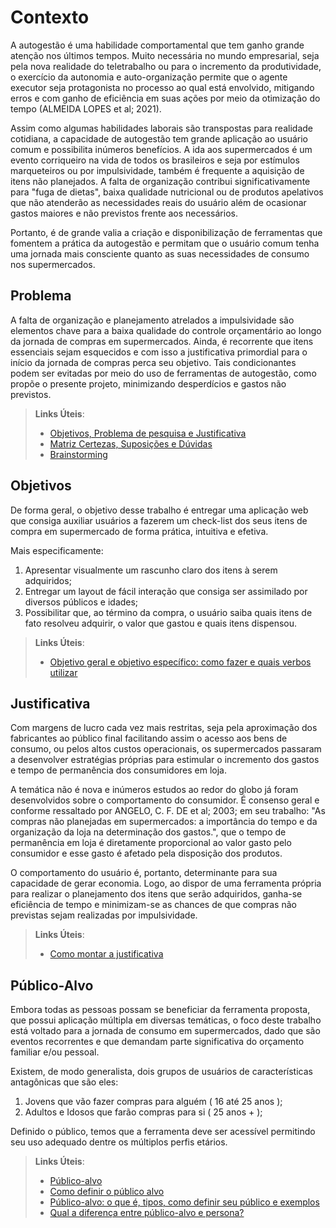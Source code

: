 # Contexto 
A autogestão é uma habilidade comportamental que tem ganho grande atenção nos últimos tempos. Muito necessária no mundo empresarial, seja pela nova realidade do teletrabalho ou para o incremento da produtividade, o exercício da autonomia e auto-organização permite que o agente executor seja protagonista no processo ao qual está envolvido, mitigando erros e com ganho de eficiência em suas ações por meio da otimização do tempo (ALMEIDA LOPES et al; 2021). 
 
Assim como algumas habilidades laborais são transpostas para realidade cotidiana, a capacidade de autogestão tem grande aplicação ao usuário comum e possibilita inúmeros benefícios. A ida aos supermercados é um evento corriqueiro na vida de todos os brasileiros e seja por estímulos marqueteiros ou por impulsividade, também é frequente a aquisição de itens não planejados. A falta de organização contribui significativamente para "fuga de dietas", baixa qualidade nutricional ou de produtos apelativos que não atenderão as necessidades reais do usuário além de ocasionar gastos maiores e não previstos frente aos necessários. 

Portanto, é de grande valia a criação e disponibilização de ferramentas que fomentem a prática da autogestão e permitam que o usuário comum tenha uma jornada mais consciente quanto as suas necessidades de consumo nos supermercados. 

## Problema
A falta de organização e planejamento atrelados a impulsividade são elementos chave para a baixa qualidade do controle orçamentário ao longo da jornada de compras em supermercados. Ainda, é recorrente que itens essenciais sejam esquecidos e com isso a justificativa primordial para o início da jornada de compras perca seu objetivo. Tais condicionantes podem ser evitadas por meio do uso de ferramentas de autogestão, como propõe o presente projeto, minimizando desperdícios e gastos não previstos. 

> **Links Úteis**:
> - [Objetivos, Problema de pesquisa e Justificativa](https://medium.com/@versioparole/objetivos-problema-de-pesquisa-e-justificativa-c98c8233b9c3)
> - [Matriz Certezas, Suposições e Dúvidas](https://medium.com/educa%C3%A7%C3%A3o-fora-da-caixa/matriz-certezas-suposi%C3%A7%C3%B5es-e-d%C3%BAvidas-fa2263633655)
> - [Brainstorming](https://www.euax.com.br/2018/09/brainstorming/)

## Objetivos
De forma geral, o objetivo desse trabalho é entregar uma aplicação web que consiga auxiliar usuários a fazerem um check-list dos seus itens de compra em supermercado de forma prática, intuitiva e efetiva.  

Mais especificamente: 

1. Apresentar visualmente um rascunho claro dos itens à serem adquiridos;    
2. Entregar um layout de fácil interação que consiga ser assimilado por diversos públicos e idades;  
3. Possibilitar que, ao término da compra, o usuário saiba quais itens de fato resolveu adquirir, o valor que gastou e quais itens dispensou. 
 
> **Links Úteis**:
> - [Objetivo geral e objetivo específico: como fazer e quais verbos utilizar](https://blog.mettzer.com/diferenca-entre-objetivo-geral-e-objetivo-especifico/)

## Justificativa
Com margens de lucro cada vez mais restritas, seja pela aproximação dos fabricantes ao público final facilitando assim o acesso aos bens de consumo, ou pelos altos custos operacionais, os supermercados passaram a desenvolver estratégias próprias para estimular o incremento dos gastos e tempo de permanência dos consumidores em loja. 

A temática não é nova e inúmeros estudos ao redor do globo já foram desenvolvidos sobre o comportamento do consumidor. É consenso geral e conforme ressaltado por ANGELO, C. F. DE et al; 2003; em seu trabalho: "As compras não planejadas em supermercados: a importância do tempo e da organização da loja na determinação dos gastos.", que o tempo de permanência em loja é diretamente proporcional ao valor gasto pelo consumidor e esse gasto é afetado pela disposição dos produtos. 

O comportamento do usuário é, portanto, determinante para sua capacidade de gerar economia. Logo, ao dispor de uma ferramenta própria para realizar o planejamento dos itens que serão adquiridos, ganha-se eficiência de tempo e minimizam-se as chances de que compras não previstas sejam realizadas por impulsividade. 

> **Links Úteis**:
> - [Como montar a justificativa](https://guiadamonografia.com.br/como-montar-justificativa-do-tcc/)

## Público-Alvo
Embora todas as pessoas possam se beneficiar da ferramenta proposta, que possui aplicação múltipla em diversas temáticas, o foco deste trabalho está voltado para a jornada de consumo em supermercados, dado que são eventos recorrentes e que demandam parte significativa do orçamento familiar e/ou pessoal. 

Existem, de modo generalista, dois grupos de usuários de características antagônicas que são eles: 

1. Jovens que vão fazer compras para alguém ( 16 até 25 anos ); 
2. Adultos e Idosos que farão compras para si ( 25 anos + ); 

Definido o público, temos que a ferramenta deve ser acessível permitindo seu uso adequado dentre os múltiplos perfis etários. 

> **Links Úteis**:
> - [Público-alvo](https://blog.hotmart.com/pt-br/publico-alvo/)
> - [Como definir o público alvo](https://exame.com/pme/5-dicas-essenciais-para-definir-o-publico-alvo-do-seu-negocio/)
> - [Público-alvo: o que é, tipos, como definir seu público e exemplos](https://klickpages.com.br/blog/publico-alvo-o-que-e/)
> - [Qual a diferença entre público-alvo e persona?](https://rockcontent.com/blog/diferenca-publico-alvo-e-persona/)
